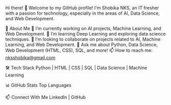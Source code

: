 Hi there! 👋
Welcome to my GitHub profile! I'm Shobika NKS, an IT fresher with a passion for technology, especially in the areas of AI, Data Science, and Web Development.

🚀 About Me
🔭 I’m currently working on AI projects, Machine Learning, and Web Development.
🌱 I’m learning Deep Learning and exploring data science techniques.
👯 I’m looking to collaborate on projects related to AI, Machine Learning, and Web Development.
💬 Ask me about Python, Data Science, Web Development (HTML, CSS), SQL, and more!
📫 How to reach me: nksshobika@gmail.com

🛠️ Tech Stack
Python | HTML | CSS | SQL | Data Science | Machine Learning

📊 GitHub Stats
Top Languages

📫 Connect With Me
LinkedIn | GitHub
